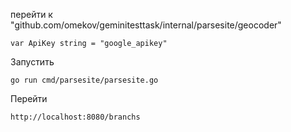 перейти к "github.com/omekov/geminitesttask/internal/parsesite/geocoder"

```
var ApiKey string = "google_apikey"
```
Запустить 
```
go run cmd/parsesite/parsesite.go
```

Перейти
```
http://localhost:8080/branchs
```